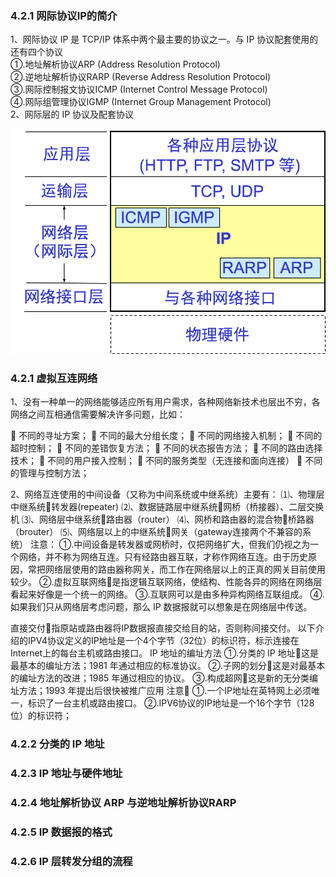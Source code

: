 ### 4.2.1 网际协议IP的简介

1、网际协议 IP 是 TCP/IP 体系中两个最主要的协议之一。与 IP 协议配套使用的还有四个协议   
①.地址解析协议ARP \(Address Resolution Protocol\)  
②.逆地址解析协议RARP \(Reverse Address Resolution Protocol\)  
③.网际控制报文协议ICMP \(Internet Control Message Protocol\)  
④.网际组管理协议IGMP \(Internet Group Management Protocol\)  
2、网际层的 IP 协议及配套协议

![](/assets/网际层IP协议及配套协议.png)

### 4.2.1 虚拟互连网络
1、没有一种单一的网络能够适应所有用户需求，各种网络新技术也层出不穷，各网络之间互相通信需要解决许多问题，比如：
 
	不同的寻址方案；
	不同的最大分组长度；
	不同的网络接入机制；
	不同的超时控制；
	不同的差错恢复方法；
	不同的状态报告方法；
	不同的路由选择技术；
	不同的用户接入控制；
	不同的服务类型（无连接和面向连接）
	不同的管理与控制方法；
 
2、网络互连使用的中间设备（又称为中间系统或中继系统）主要有：
⑴、物理层中继系统转发器(repeater)
⑵、数据链路层中继系统网桥（桥接器）、二层交换机
⑶、网络层中继系统路由器（router）
⑷、网桥和路由器的混合物桥路器（brouter）
⑸、网络层以上的中继系统网关（gateway连接两个不兼容的系统）
注意：
①.中间设备是转发器或网桥时，仅把网络扩大，但我们仍视之为一个网络，并不称为网络互连。只有经路由器互联，才称作网络互连。由于历史原因，常把网络层使用的路由器称网关，而工作在网络层以上的正真的网关目前使用较少。
②.虚拟互联网络是指逻辑互联网络，使结构、性能各异的网络在网络层看起来好像是一个统一的网络。 
③.互联网可以是由多种异构网络互联组成。
④.如果我们只从网络层考虑问题，那么 IP 数据报就可以想象是在网络层中传送。

 
直接交付指原站或路由器将IP数据报直接交给目的站，否则称间接交付。
以下介绍的IPV4协议定义的IP地址是一个4个字节（32位）的标识符，标示连接在Internet上的每台主机或路由接口。
IP 地址的编址方法 
①.分类的 IP 地址这是最基本的编址方法；1981 年通过相应的标准协议。
②.子网的划分这是对最基本的编址方法的改进；1985 年通过相应的协议。
③.构成超网这是新的无分类编址方法；1993 年提出后很快被推广应用
注意	①.一个IP地址在英特网上必须唯一，标识了一台主机或路由接口。
②.IPV6协议的IP地址是一个16个字节（128位）的标识符；

### 4.2.2 分类的 IP 地址

### 4.2.3 IP 地址与硬件地址

### 4.2.4 地址解析协议 ARP 与逆地址解析协议RARP

### 4.2.5 IP 数据报的格式

### 4.2.6 IP 层转发分组的流程



